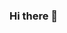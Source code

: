 ### Hi there 👋

<!--
**AdityaManojDixit/AdityaManojDixit** is a ✨ _special_ ✨ repository because its `README.md` (this file) appears on your GitHub profile.

Here are some ideas to get you started:
-👋 Hi, I’m @AdityaManojDixit
-👀 I’m interested in Chess, Drumming, Competitive Coding & Pubic Speaking
-🌱 I’m currently learning MERN Stack
-💞️ I’m looking to collaborate on Node

